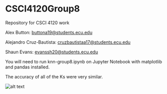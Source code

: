 # CSCI4120Group8
Repository for CSCI 4120 work

Alex Button: buttona19@students.ecu.edu

Alejandro Cruz-Bautista: cruzbautistaa17@students.ecu.edu

Shaun Evans: evanssh20@students.ecu.edu

You will need to run knn-group8.ipynb on Jupyter Notebook with matplotlib and pandas installed.

The accuracy of all of the Ks were very similar. 

![alt text](https://github.com/AlexButtonECU/CSCI4120Group8/blob/main/KNNgraph.PNG)
